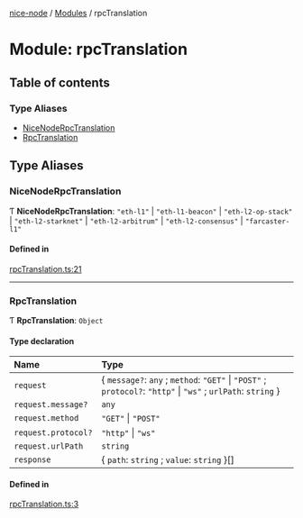 [nice-node](../README.md) / [Modules](../modules.md) / rpcTranslation

# Module: rpcTranslation

## Table of contents

### Type Aliases

- [NiceNodeRpcTranslation](rpcTranslation.md#nicenoderpctranslation)
- [RpcTranslation](rpcTranslation.md#rpctranslation)

## Type Aliases

### NiceNodeRpcTranslation

Ƭ **NiceNodeRpcTranslation**: `"eth-l1"` \| `"eth-l1-beacon"` \| `"eth-l2-op-stack"` \| `"eth-l2-starknet"` \| `"eth-l2-arbitrum"` \| `"eth-l2-consensus"` \| `"farcaster-l1"`

#### Defined in

[rpcTranslation.ts:21](https://github.com/NiceNode/nice-node/blob/2e05c26b/src/common/rpcTranslation.ts#L21)

---

### RpcTranslation

Ƭ **RpcTranslation**: `Object`

#### Type declaration

| Name                | Type                                                                                                           |
| :------------------ | :------------------------------------------------------------------------------------------------------------- |
| `request`           | \{ `message?`: `any` ; `method`: `"GET"` \| `"POST"` ; `protocol?`: `"http"` \| `"ws"` ; `urlPath`: `string` } |
| `request.message?`  | `any`                                                                                                          |
| `request.method`    | `"GET"` \| `"POST"`                                                                                            |
| `request.protocol?` | `"http"` \| `"ws"`                                                                                             |
| `request.urlPath`   | `string`                                                                                                       |
| `response`          | \{ `path`: `string` ; `value`: `string` }[]                                                                    |

#### Defined in

[rpcTranslation.ts:3](https://github.com/NiceNode/nice-node/blob/2e05c26b/src/common/rpcTranslation.ts#L3)
